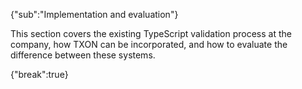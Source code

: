 {"sub":"Implementation and evaluation"}

This section covers the existing TypeScript validation process at the company, how TXON can be incorporated, and how to evaluate the difference between these systems.

{"break":true}